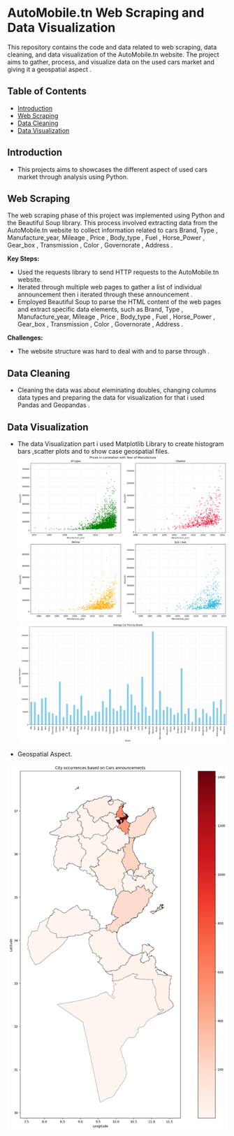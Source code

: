 # AutoMobile.tn Web Scraping and Data Visualization

This repository contains the code and data related to web scraping, data cleaning, and data visualization of  the AutoMobile.tn website. The project aims to gather, process, and visualize data on the used cars market and giving it a geospatial aspect  .

## Table of Contents

- [Introduction](#introduction)
- [Web Scraping](#web-scraping)
- [Data Cleaning](#data-cleaning)
- [Data Visualization](#data-visualization)

## Introduction

- This projects aims to showcases the different aspect of used cars market through analysis using Python.

## Web Scraping

The web scraping phase of this project was implemented using Python and the Beautiful Soup library. This process involved extracting data from the AutoMobile.tn website to collect information related to cars Brand, Type , Manufacture_year, Mileage , Price , Body_type , Fuel ,   Horse_Power , Gear_box , Transmission , Color , Governorate , Address .

**Key Steps:**

- Used the requests library to send HTTP requests to the AutoMobile.tn website.
- Iterated through multiple web pages to gather a list of individual announcement then i iterated through these announcement  .
- Employed Beautiful Soup to parse the HTML content of the web pages and extract specific data elements, such as  Brand, Type , Manufacture_year, Mileage , Price , Body_type , Fuel ,   Horse_Power , Gear_box , Transmission , Color , Governorate , Address .

**Challenges:**

- The website structure was hard to deal with and to parse through .

## Data Cleaning

- Cleaning the data was about eleminating doubles, changing columns data types and preparing the data for visualization for that i used Pandas and Geopandas  .

## Data Visualization

- The data Visualization part i used Matplotlib Library to create histogram bars ,scatter plots and to show case geospatial files.
![Images](Images/Prices%20in%20correlation%20with%20Year%20of%20Manufacture.png)
![Images](https://github.com/SayehOmar/AutoMobileTN_case_study/blob/main/Images/Average%20car%20price%20by%20brand.png)

- Geospatial Aspect.

![Images](https://github.com/SayehOmar/AutoMobileTN_case_study/blob/main/Images/City%20occurrences%20based%20on%20Cars%20announcements.png)
